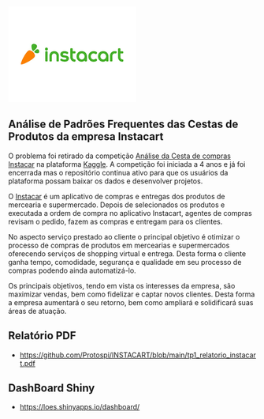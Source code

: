 
![](https://github.com/Protospi/INSTACART/blob/main/instacart_logo.png)

## Análise de Padrões Frequentes das Cestas de Produtos da empresa Instacart

O problema foi retirado da competição [Análise da Cesta de compras Instacar](https://www.kaggle.com/c/instacart-market-basket-analysis) na plataforma [Kaggle](https://www.kaggle.com/). A competição foi iniciada a 4 anos e já foi encerrada mas o repositório continua ativo para que os usuários da plataforma possam baixar os dados e desenvolver projetos.
 
O [Instacar](https://www.instacart.com/) é um aplicativo de compras e entregas dos produtos de mercearia e supermercado. Depois de selecionados os produtos e executada a ordem de compra no aplicativo Instacart, agentes de compras revisam o pedido, fazem as compras e entregam para os clientes.

No aspecto serviço prestado ao cliente o principal objetivo é otimizar o processo de compras de produtos em mercearias e supermercados oferecendo serviços de shopping virtual e entrega. Desta forma o cliente ganha tempo, comodidade, segurança e qualidade em seu processo de compras podendo ainda automatizá-lo.

Os principais objetivos, tendo em vista os interesses da empresa, são maximizar vendas, bem como fidelizar e captar novos clientes. Desta forma a empresa aumentará o seu retorno, bem como ampliará e solidificará suas áreas de atuação.

## Relatório PDF

*  https://github.com/Protospi/INSTACART/blob/main/tp1_relatorio_instacart.pdf

## DashBoard Shiny

* https://loes.shinyapps.io/dashboard/

